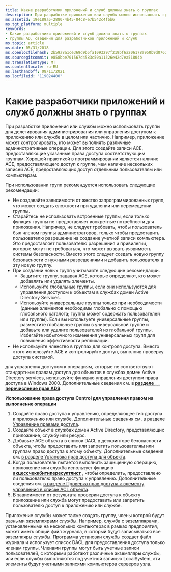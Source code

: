 ```yaml
---
title: Какие разработчики приложений и служб должны знать о группах
description: При разработке приложения или службы можно использовать группы для делегирования администрирования или управления доступом к приложению или службе в целом или частично.
ms.assetid: 19e189a5-2880-4b45-84c8-e7b542c4fbb6
ms.tgt_platform: multiple
keywords:
- Какие разработчики приложений и служб должны знать о группах
- группы AD, сведения для разработчиков приложений и служб
ms.topic: article
ms.date: 05/31/2018
ms.openlocfilehash: 2b59a8a1ce369d9b5fa1093297f219bf6a206178a950b9d0762fde3069846551
ms.sourcegitcommit: e858bbe701567d4583c50a11326e42d7ea51804b
ms.translationtype: MT
ms.contentlocale: ru-RU
ms.lasthandoff: 08/11/2021
ms.locfileid: "119024400"
---
```

# <a name="what-application-and-service-developers-need-to-know-about-groups"></a>Какие разработчики приложений и служб должны знать о группах

При разработке приложения или службы можно использовать группы для делегирования администрирования или управления доступом к приложению или службе в целом или частично. Например, приложение может контролировать, кто может выполнять различные административные операции. Для этого создайте записи ACE, предоставляющие указанные права доступа соответствующим группам. Хорошей практикой в программировании является наличие ACE, предоставляющего доступ к группе, чем наличие нескольких записей ACE, предоставляющих доступ отдельным пользователям или компьютерам.

При использовании групп рекомендуется использовать следующие рекомендации:

-   Не создавайте зависимости от жестко запрограммированных групп, что может создать сложности при удалении или перемещении группы.
-   Старайтесь не использовать встроенные группы, если только функция группы не предоставляет конкретные потребности для приложения. Например, не следует требовать, чтобы пользователь был членом группы администраторов, только чтобы предоставить пользователю разрешение на создание учетной записи компьютера. Это предоставляет пользователю разрешения и привилегии, которые могут не требоваться, что может вызвать уязвимость системы безопасности. Вместо этого следует создать новую группу безопасности с нужными разрешениями и добавить пользователя в эту новую группу.
-   При создании новых групп учитывайте следующие рекомендации.
    -   Защитите группу, задавая ACE, которые определяют, кто может добавлять или удалять элементы.
    -   Используйте глобальные группы, если они используются для управления доступом к объектам в службах домен Active Directory Services.
    -   Используйте универсальные группы только при необходимости (данные элементов необходимы глобально с помощью глобального каталога; группа может содержать пользователей или группы). Если вы используете универсальные группы, разместите глобальные группы в универсальной группе и добавьте или удалите пользователей из глобальной группы. Избегайте избыточного изменения универсальных групп для повышения эффективности репликации.
-   Не используйте членство в группах для контроля доступа. Вместо этого используйте ACE и контролируйте доступ, выполнив проверку доступа системой.

для управления доступом к операциям, которые не соответствуют стандартным правам доступа для объектов в службах домен Active Directory services, используйте функцию управления доступом права доступа в Windows 2000. Дополнительные сведения см. в [**разделе \_ \_ перечисление прав ADS**](/windows/win32/api/iads/ne-iads-ads_rights_enum).

**Использование права доступа Control для управления правом на выполнение операции**

1.  Создайте право доступа к управлению, определяющее тип доступа к приложению или службе. Дополнительные сведения см. в разделе [Управление правами доступа](control-access-rights.md).
2.  Создайте объект в службах домен Active Directory, представляющих приложение, службу или ресурс.
3.  Добавьте ACE объекта в список DACL в дескрипторе безопасности объекта, чтобы предоставить или запретить пользователям или группам право доступа к этому объекту. Дополнительные сведения см. [в разделе Установка прав доступа для объекта](setting-access-rights-on-an-object.md).
4.  Когда пользователь пытается выполнить защищенную операцию, приложение или служба использует функцию [**акцессчеккбитипересултлист**](/windows/desktop/api/securitybaseapi/nf-securitybaseapi-accesscheckbytyperesultlist) , чтобы определить, предоставлено ли пользователю право доступа к управлению. Дополнительные сведения см. [в разделе Проверка прав доступа к элементу управления в списке ACL объекта](checking-a-control-access-right-in-an-objectampaposs-acl.md).
5.  В зависимости от результата проверки доступа к объекту приложение или служба могут предоставить или запретить пользователю доступ к приложению или службе.

Приложение службы может также создать группу, члены которой будут разными экземплярами службы. Например, служба с экземплярами, установленными на нескольких компьютерах в рамках предприятия, может иметь общий файл журнала, в который будут записываться все экземпляры службы. Программа установки службы создает файл журнала и использует список DACL для предоставления доступа только членам группы. Членами группы могут быть учетные записи пользователей, с которыми работают различные экземпляры службы, или если службы выполняются под учетной записью LocalSystem, эти элементы будут учетными записями компьютеров серверов узла.

 

 